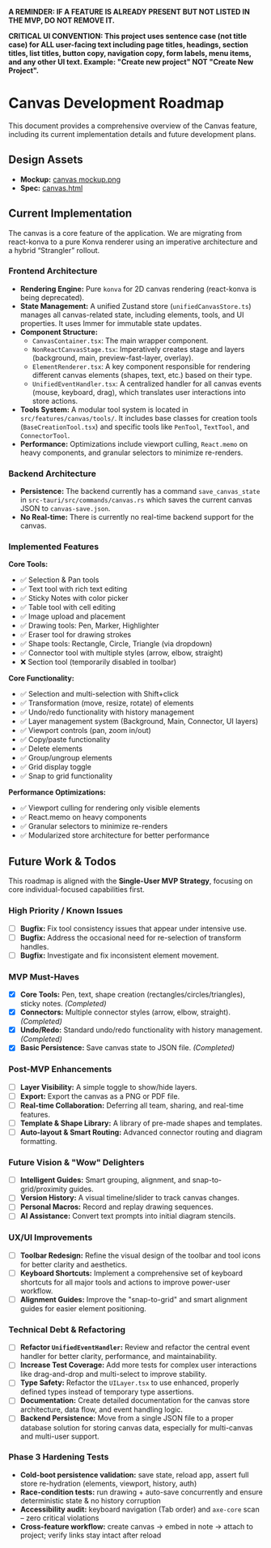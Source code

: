 **A REMINDER: IF A FEATURE IS ALREADY PRESENT BUT NOT LISTED IN THE MVP, DO NOT REMOVE IT.**

**CRITICAL UI CONVENTION: This project uses sentence case (not title case) for ALL user-facing text including page titles, headings, section titles, list titles, button copy, navigation copy, form labels, menu items, and any other UI text. Example: "Create new project" NOT "Create New Project".**

# Canvas Development Roadmap

This document provides a comprehensive overview of the Canvas feature, including its current implementation details and future development plans.

## Design Assets

- **Mockup:** [canvas mockup.png](../../design/mockups/canvas%20mockup.png)
- **Spec:** [canvas.html](../../design/specs/canvas.html)

## Current Implementation

The canvas is a core feature of the application. We are migrating from react-konva to a pure Konva renderer using an imperative architecture and a hybrid “Strangler” rollout.

### Frontend Architecture

- **Rendering Engine:** Pure `konva` for 2D canvas rendering (react-konva is being deprecated).
- **State Management:** A unified Zustand store (`unifiedCanvasStore.ts`) manages all canvas-related state, including elements, tools, and UI properties. It uses Immer for immutable state updates.
- **Component Structure:**
    - `CanvasContainer.tsx`: The main wrapper component.
    - `NonReactCanvasStage.tsx`: Imperatively creates stage and layers (background, main, preview-fast-layer, overlay).
    - `ElementRenderer.tsx`: A key component responsible for rendering different canvas elements (shapes, text, etc.) based on their type.
    - `UnifiedEventHandler.tsx`: A centralized handler for all canvas events (mouse, keyboard, drag), which translates user interactions into store actions.
- **Tools System:** A modular tool system is located in `src/features/canvas/tools/`. It includes base classes for creation tools (`BaseCreationTool.tsx`) and specific tools like `PenTool`, `TextTool`, and `ConnectorTool`.
- **Performance:** Optimizations include viewport culling, `React.memo` on heavy components, and granular selectors to minimize re-renders.

### Backend Architecture

- **Persistence:** The backend currently has a command `save_canvas_state` in `src-tauri/src/commands/canvas.rs` which saves the current canvas JSON to `canvas-save.json`.
- **No Real-time:** There is currently no real-time backend support for the canvas.

### Implemented Features

**Core Tools:**
- ✅ Selection & Pan tools
- ✅ Text tool with rich text editing
- ✅ Sticky Notes with color picker
- ✅ Table tool with cell editing
- ✅ Image upload and placement
- ✅ Drawing tools: Pen, Marker, Highlighter
- ✅ Eraser tool for drawing strokes
- ✅ Shape tools: Rectangle, Circle, Triangle (via dropdown)
- ✅ Connector tool with multiple styles (arrow, elbow, straight)
- ❌ Section tool (temporarily disabled in toolbar)

**Core Functionality:**
- ✅ Selection and multi-selection with Shift+click
- ✅ Transformation (move, resize, rotate) of elements
- ✅ Undo/redo functionality with history management
- ✅ Layer management system (Background, Main, Connector, UI layers)
- ✅ Viewport controls (pan, zoom in/out)
- ✅ Copy/paste functionality
- ✅ Delete elements
- ✅ Group/ungroup elements
- ✅ Grid display toggle
- ✅ Snap to grid functionality

**Performance Optimizations:**
- ✅ Viewport culling for rendering only visible elements
- ✅ React.memo on heavy components
- ✅ Granular selectors to minimize re-renders
- ✅ Modularized store architecture for better performance

## Future Work & Todos

This roadmap is aligned with the **Single-User MVP Strategy**, focusing on core individual-focused capabilities first.

### High Priority / Known Issues

- [ ] **Bugfix:** Fix tool consistency issues that appear under intensive use.
- [ ] **Bugfix:** Address the occasional need for re-selection of transform handles.
- [ ] **Bugfix:** Investigate and fix inconsistent element movement.

### MVP Must-Haves

- [x] **Core Tools:** Pen, text, shape creation (rectangles/circles/triangles), sticky notes. *(Completed)*
- [x] **Connectors:** Multiple connector styles (arrow, elbow, straight). *(Completed)*
- [x] **Undo/Redo:** Standard undo/redo functionality with history management. *(Completed)*
- [x] **Basic Persistence:** Save canvas state to JSON file. *(Completed)*

### Post-MVP Enhancements

- [ ] **Layer Visibility:** A simple toggle to show/hide layers.
- [ ] **Export:** Export the canvas as a PNG or PDF file.
- [ ] **Real-time Collaboration:** Deferring all team, sharing, and real-time features.
- [ ] **Template & Shape Library:** A library of pre-made shapes and templates.
- [ ] **Auto-layout & Smart Routing:** Advanced connector routing and diagram formatting.

### Future Vision & "Wow" Delighters

- [ ] **Intelligent Guides:** Smart grouping, alignment, and snap-to-grid/proximity guides.
- [ ] **Version History:** A visual timeline/slider to track canvas changes.
- [ ] **Personal Macros:** Record and replay drawing sequences.
- [ ] **AI Assistance:** Convert text prompts into initial diagram stencils.

### UX/UI Improvements

- [ ] **Toolbar Redesign:** Refine the visual design of the toolbar and tool icons for better clarity and aesthetics.
- [ ] **Keyboard Shortcuts:** Implement a comprehensive set of keyboard shortcuts for all major tools and actions to improve power-user workflow.
- [ ] **Alignment Guides:** Improve the "snap-to-grid" and smart alignment guides for easier element positioning.

### Technical Debt & Refactoring

- [ ] **Refactor `UnifiedEventHandler`:** Review and refactor the central event handler for better clarity, performance, and maintainability.
- [ ] **Increase Test Coverage:** Add more tests for complex user interactions like drag-and-drop and multi-select to improve stability.
- [ ] **Type Safety:** Refactor the `UILayer.tsx` to use enhanced, properly defined types instead of temporary type assertions.
- [ ] **Documentation:** Create detailed documentation for the canvas store architecture, data flow, and event handling logic.
- [ ] **Backend Persistence:** Move from a single JSON file to a proper database solution for storing canvas data, especially for multi-canvas and multi-user support. 

### Phase 3 Hardening Tests

- **Cold-boot persistence validation:** save state, reload app, assert full store re-hydration (elements, viewport, history, auth)
- **Race-condition tests:** run drawing + auto-save concurrently and ensure deterministic state & no history corruption
- **Accessibility audit:** keyboard navigation (Tab order) and `axe-core` scan – zero critical violations
- **Cross-feature workflow:** create canvas → embed in note → attach to project; verify links stay intact after reload 
